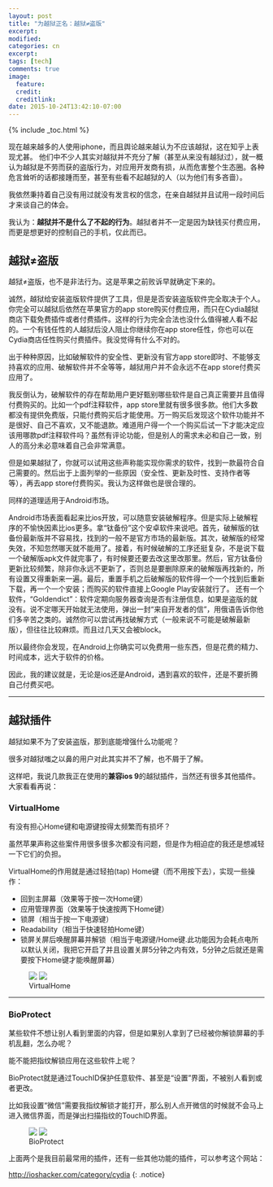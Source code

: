 ```yaml
---
layout: post
title: "为越狱正名：越狱≠盗版"
excerpt:
modified:
categories: cn
excerpt:
tags: [tech]
comments: true
image:
  feature: 
  credit: 
  creditlink:
date: 2015-10-24T13:42:10-07:00
---
```


{% include _toc.html %}

现在越来越多的人使用iphone，而且舆论越来越认为不应该越狱，这在知乎上表现尤甚。
他们中不少人其实对越狱并不充分了解（甚至从来没有越狱过），就一概认为越狱是不劳而获的盗版行为，对应用开发商有损，从而危害整个生态圈。各种危言耸听的话都接踵而至，甚至有些看不起越狱的人（以为他们有多吝啬）。

我依然秉持着自己没有用过就没有发言权的信念，在亲自越狱并且试用一段时间后才来谈自己的体会。

我认为：**越狱并不是什么了不起的行为**。越狱者并不一定是因为缺钱买付费应用，而更是想更好的控制自己的手机，仅此而已。

## 越狱≠盗版

越狱≠盗版，也不是非法行为。这是苹果之前败诉早就确定下来的。

诚然，越狱给安装盗版软件提供了工具，但是是否安装盗版软件完全取决于个人。你完全可以越狱后依然在苹果官方的app store购买付费应用，而只在Cydia越狱商店下载免费插件或者付费插件。这样的行为完全合法也没什么值得被人看不起的。一个有钱任性的人越狱后没人阻止你继续你在app store任性，你也可以在Cydia商店任性购买付费插件。我没觉得有什么不对的。

出于种种原因，比如破解软件的安全性、更新没有官方app store即时、不能够支持喜欢的应用、破解软件并不全等等，越狱用户并不会永远不在app store付费买应用了。

我反倒认为，破解软件的存在帮助用户更好甄别哪些软件是自己真正需要并且值得付费购买的。比如一个pdf注释软件，app store里就有很多很多款。他们大多数都没有提供免费版，只能付费购买后才能使用。万一购买后发现这个软件功能并不是很好、自己不喜欢，又不能退款。难道用户得一个一个购买后试一下才能决定应该用哪款pdf注释软件吗？虽然有评论功能，但是别人的需求未必和自己一致，别人的高分未必意味着自己会非常满意。

但是如果越狱了，你就可以试用这些声称能实现你需求的软件，找到一款最符合自己需要的。然后出于上面列举的一些原因（安全性、更新及时性、支持作者等等），再去app store付费购买。我认为这样做也是很合理的。

同样的道理适用于Android市场。

Android市场表面看起来比ios开放，可以随意安装破解程序。但是实际上破解程序的不愉快因素比ios更多。拿“钛备份”这个安卓软件来说吧。首先，破解版的钛备份最新版并不容易找，找到的一般不是官方市场的最新版。其次，破解版的经常失效，不知忽然哪天就不能用了。接着，有时候破解的工序还挺复杂，不是说下载一个破解版apk文件就完事了，有时候要还要去改这里改那里。然后，官方钛备份更新比较频繁，除非你永远不更新了，否则总是要删除原来的破解版再找新的，所有设置又得重新来一遍。最后，重置手机之后破解版的软件得一个一个找到后重新下载，再一个一个安装；而购买的软件直接上Google Play安装就行了。
还有一个软件，“Goldendict”：软件定期向服务器查询是否有注册信息，如果是盗版的就没有。说不定哪天开始就无法使用，弹出一封“来自开发者的信”，用俄语告诉你他们多辛苦之类的。诚然你可以尝试再找破解方式（一般来说不可能是破解最新版），但往往比较麻烦。而且过几天又会被block。

所以最终你会发现，在Android上你确实可以免费用一些东西，但是花费的精力、时间成本，远大于软件的价格。

因此，我的建议就是，无论是ios还是Android，遇到喜欢的软件，还是不要折腾自己付费买吧。

---

## 越狱插件

越狱如果不为了安装盗版，那到底能增强什么功能呢？

很多对越狱嗤之以鼻的用户对此其实并不了解，也不屑于了解。

这样吧，我说几款我正在使用的**兼容ios 9**的越狱插件，当然还有很多其他插件。大家看看再说：

### VirtualHome

有没有担心Home键和电源键按得太频繁而有损坏？

虽然苹果声称这些案件用很多很多次都没有问题，但是作为相迫症的我还是想减轻一下它们的负担。

VirtualHome的作用就是通过轻拍(tap) Home键（而不用按下去），实现一些操作：

* 回到主屏幕（效果等于按一次Home键）
* 应用管理界面（效果等于快速按两下Home键）
* 锁屏（相当于按一下电源键）
* Readability（相当于快速轻拍Home键）
* 锁屏关屏后唤醒屏幕并解锁（相当于电源键/Home键.此功能因为会耗点电所以默认关闭，我把它开启了并且设置关屏5分钟之内有效，5分钟之后就还是需要按下Home键才能唤醒屏幕）

<figure class="half">
  <a href="http://{{ site.url }}/images/jailbreak/1.PNG"><img src="http://{{ site.url }}/images/jailbreak/1.PNG"></a>  
  <a href="http://{{ site.url }}/images/jailbreak/2.PNG"><img src="http://{{ site.url }}/images/jailbreak/2.PNG"></a>
  <figcaption>VirtualHome</figcaption>
</figure>

---

### BioProtect

某些软件不想让别人看到里面的内容，但是如果别人拿到了已经被你解锁屏幕的手机乱翻，怎么办呢？

能不能把指纹解锁应用在这些软件上呢？

BioProtect就是通过TouchID保护任意软件、甚至是“设置”界面，不被别人看到或者更改。

比如我设置“微信”需要我指纹解锁才能打开，那么别人点开微信的时候就不会马上进入微信界面，而是弹出扫描指纹的TouchID界面。

<figure class="half">
  <a href="http://{{ site.url }}/images/jailbreak/3.PNG"><img src="http://{{ site.url }}/images/jailbreak/3.PNG"></a>  
  <a href="http://{{ site.url }}/images/jailbreak/4.PNG"><img src="http://{{ site.url }}/images/jailbreak/4.PNG"></a>
  <figcaption>BioProtect</figcaption>
</figure>

上面两个是我目前最常用的插件，还有一些其他功能的插件，可以参考这个网站：

<http://ioshacker.com/category/cydia>
{: .notice}

